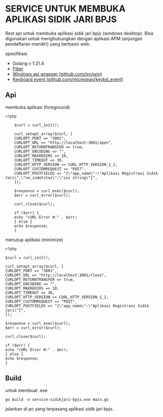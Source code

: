 # SERVICE UNTUK MEMBUKA APLIKASI SIDIK JARI BPJS

Rest api untuk membuka aplikasi sidik jari bpjs (windows desktop). Bisa digunakan untuk menghubungkan dengan aplikasi APM (anjungan pendaftaran mandiri) yang berbasis web.

spesifikasi

- Golang v 1.21.4
- [Fiber](https://adminlte.io/)
- [Windows api wrapper (github.com/lxn/win)](https://github.com/lxn/win) 
- [Keyboard event (github.com/micmonay/keybd_event)](https://github.com/micmonay/keybd_event) 

## Api
membuka aplikasi (foreground)

    <?php

        $curl = curl_init();

        curl_setopt_array($curl, [
        CURLOPT_PORT => "3001",
        CURLOPT_URL => "http://localhost:3001/open",
        CURLOPT_RETURNTRANSFER => true,
        CURLOPT_ENCODING => "",
        CURLOPT_MAXREDIRS => 10,
        CURLOPT_TIMEOUT => 30,
        CURLOPT_HTTP_VERSION => CURL_HTTP_VERSION_1_1,
        CURLOPT_CUSTOMREQUEST => "POST",
        CURLOPT_POSTFIELDS => "{\"app_name\":\"Aplikasi Registrasi Sidik Jari\",\"no_indetitas\":\"ini string\"}",
        ]);

        $response = curl_exec($curl);
        $err = curl_error($curl);

        curl_close($curl);

        if ($err) {
        echo "cURL Error #:" . $err;
        } else {
        echo $response;
        }

menutup aplikasi (minimize)

    <?php

    $curl = curl_init();

    curl_setopt_array($curl, [
    CURLOPT_PORT => "3001",
    CURLOPT_URL => "http://localhost:3001/close",
    CURLOPT_RETURNTRANSFER => true,
    CURLOPT_ENCODING => "",
    CURLOPT_MAXREDIRS => 10,
    CURLOPT_TIMEOUT => 30,
    CURLOPT_HTTP_VERSION => CURL_HTTP_VERSION_1_1,
    CURLOPT_CUSTOMREQUEST => "POST",
    CURLOPT_POSTFIELDS => "{\"app_name\":\"Aplikasi Registrasi Sidik Jari\"}",
    ]);

    $response = curl_exec($curl);
    $err = curl_error($curl);

    curl_close($curl);

    if ($err) {
    echo "cURL Error #:" . $err;
    } else {
    echo $response;
    }


## Build
untuk membuat .exe

    go build -o service-sidikjari-bpjs.exe main.go

jalankan di pc yang terpasang aplikasi sidik jari bpjs.